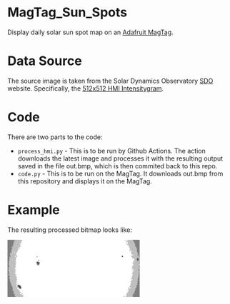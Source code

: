 # MagTag_Sun_Spots
Display daily solar sun spot map on an [Adafruit MagTag](https://www.adafruit.com/product/4800).


# Data Source
The source image is taken from the Solar Dynamics Observatory [SDO](https://sdo.gsfc.nasa.gov/)
website. Specifically, the [512x512 HMI Intensitygram](https://sdo.gsfc.nasa.gov/assets/img/latest/latest_512_HMII.jpg).


# Code
There are two parts to the code:
  * `process_hmi.py` - This is to be run by Github Actions. The action downloads
     the latest image and processes it with the resulting output saved
     in the file out.bmp, which is then commited back to this repo.
  * `code.py` - This is to be run on the MagTag. It downloads out.bmp
     from this repository and displays it on the MagTag.


# Example
The resulting processed bitmap looks like:

![out.bmp](out.bmp "out.bmp")